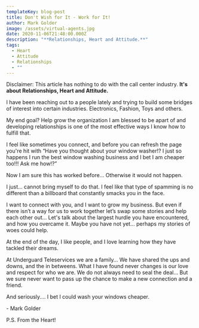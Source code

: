 ```yaml
---
templateKey: blog-post
title: Don't Wish for It - Work for It!
author: Mark Golder
image: /assets/virtual-agents.jpg
date: 2020-11-06T21:48:00.000Z
description: "**Relationships, Heart and Attitude.**"
tags:
  - Heart
  - Attitude
  - Relationships
  - ""
---
```

Disclaimer: This article has nothing to do with the call center industry. **It's about Relationships, Heart and Attitude.**

I have been reaching out to a people lately and trying to build some bridges of interest into certain industries. Electronics, Fashion, Toys and others.

My end goal? Help grow the organization I am blessed to be apart of and developing relationships is one of the most effective ways I know how to fulfill that.

I feel like sometimes you connect, and before you can refresh the page you're hit with “Have you thought about your window washer!? I just so happens I run the best window washing business and I bet I am cheaper too!!! Ask me how!?”

Now I am sure this has worked before… Otherwise it would not happen.

I just… cannot bring myself to do that. I feel like that type of spamming is no different than a billboard that constantly smacks you in the face.

I want to connect with you, and I want to grow my business. But even if there isn’t a way for us to work together let’s swap some stories and help each other out… Let's talk about the  largest hurdle you have encountered, and how you overcame it. Maybe you have not yet… perhaps my stories of woes could help.

At the end of the day, I like people, and I love learning how they have tackled their dreams.

At Underguard Teleservices we are a family… We have shared the ups and downs, and the in betweens. What I have found never changes is our love and respect for who we are. We do not always need to seal the deal… But we sure never want to pass up the chance to make a new connection and a friend.

And seriously…. I bet I could wash your windows cheaper.

\- Mark Golder

P.S. From the Heart!